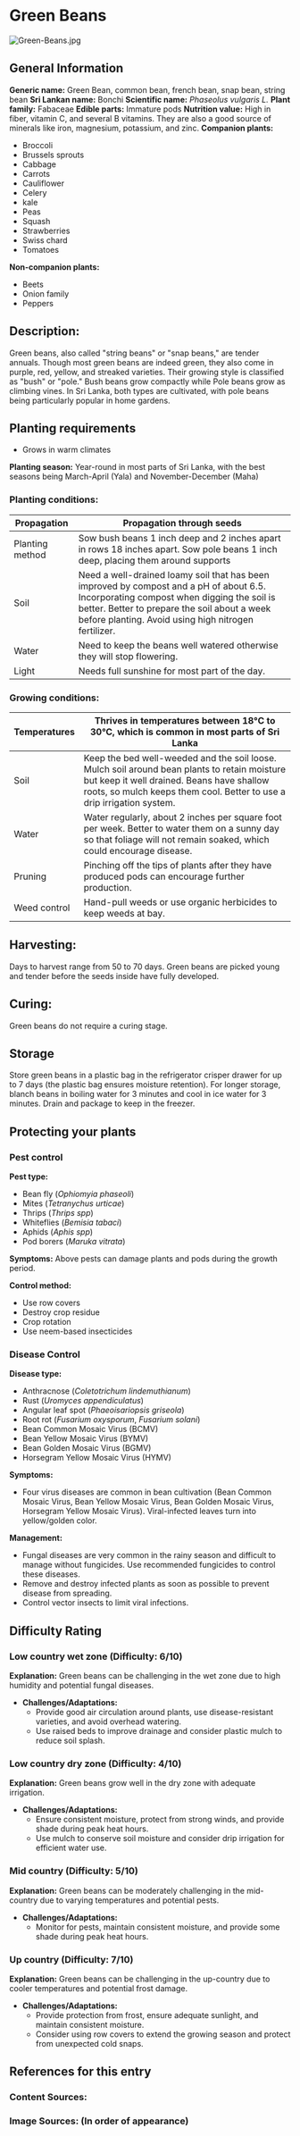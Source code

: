 # Green Beans
![Green-Beans.jpg](../../assets/images/Green-Beans.jpg "GFDL 1.2, https://commons.wikimedia.org/w/index.php?curid=495006")

## General Information
**Generic name:** Green Bean, common bean, french bean, snap bean, string bean
**Sri Lankan name:** Bonchi
**Scientific name:** _Phaseolus vulgaris L._
**Plant family:** Fabaceae
**Edible parts:** Immature pods
**Nutrition value:** High in fiber, vitamin C, and several B vitamins. They are also a good source of minerals like iron, magnesium, potassium, and zinc.
**Companion plants:**
- Broccoli
- Brussels sprouts
- Cabbage
- Carrots
- Cauliflower
- Celery
- kale
- Peas
- Squash
- Strawberries
- Swiss chard
- Tomatoes
  
**Non-companion plants:**
- Beets
- Onion family
- Peppers

## Description:
Green beans, also called "string beans" or "snap beans," are tender annuals. Though most green beans are indeed green, they also come in purple, red, yellow, and streaked varieties. Their growing style is classified as "bush" or "pole." Bush beans grow compactly while Pole beans grow as climbing vines. <update>In Sri Lanka, both types are cultivated, with pole beans being particularly popular in home gardens.</update>

## Planting requirements
- Grows in warm climates
  
**Planting season:** Year-round in most parts of Sri Lanka, with the best seasons being March-April (Yala) and November-December (Maha)

### Planting conditions:
| Propagation | Propagation through seeds|
|----|----|
| Planting method | Sow bush beans 1 inch deep and 2 inches apart in rows 18 inches apart. Sow pole beans 1 inch deep, placing them around supports |
| Soil | Need a well-drained loamy soil that has been improved by compost and a pH of about 6.5. Incorporating compost when digging the soil is better. Better to prepare the soil about a week before planting. Avoid using high nitrogen fertilizer. |
| Water | Need to keep the beans well watered otherwise they will stop flowering. |
| Light | Needs full sunshine for most part of the day. |

### Growing conditions:
| **Temperatures** | Thrives in temperatures between 18°C to 30°C, which is common in most parts of Sri Lanka |
|----|----|
| Soil | Keep the bed well-weeded and the soil loose. Mulch soil around bean plants to retain moisture but keep it well drained. Beans have shallow roots, so mulch keeps them cool. Better to use a drip irrigation system. |
| Water | Water regularly, about 2 inches per square foot per week. Better to water them on a sunny day so that foliage will not remain soaked, which could encourage disease. |
| Pruning | Pinching off the tips of plants after they have produced pods can encourage further production. |
| Weed control | Hand-pull weeds or use organic herbicides to keep weeds at bay. |

## Harvesting:
Days to harvest range from 50 to 70 days. Green beans are picked young and tender before the seeds inside have fully developed.

## Curing:
Green beans do not require a curing stage.

## Storage
Store green beans in a plastic bag in the refrigerator crisper drawer for up to 7 days (the plastic bag ensures moisture retention). For longer storage, blanch beans in boiling water for 3 minutes and cool in ice water for 3 minutes. Drain and package to keep in the freezer.

## Protecting your plants
### Pest control
**Pest type:** 
- Bean fly (_Ophiomyia phaseoli_)
- Mites (_Tetranychus urticae_)
- Thrips (_Thrips spp_)
- Whiteflies (_Bemisia tabaci_)
- Aphids (_Aphis spp_)
- Pod borers (_Maruka vitrata_)

**Symptoms:** Above pests can damage plants and pods during the growth period.

**Control method:** 
- Use row covers
- Destroy crop residue
- Crop rotation
- Use neem-based insecticides

### Disease Control
**Disease type:** 
- Anthracnose (_Coletotrichum lindemuthianum_)
- Rust (_Uromyces appendiculatus_)
- Angular leaf spot	(_Phaeoisariopsis griseola_)
- Root rot (_Fusarium oxysporum_, _Fusarium solani_)
- Bean Common Mosaic Virus (BCMV)
- Bean Yellow Mosaic Virus (BYMV)
- Bean Golden Mosaic Virus (BGMV)
- Horsegram Yellow Mosaic Virus (HYMV)

**Symptoms:** 
- Four virus diseases are common in bean cultivation (Bean Common Mosaic Virus, Bean Yellow Mosaic Virus, Bean Golden Mosaic Virus, Horsegram Yellow Mosaic Virus). Viral-infected leaves turn into yellow/golden color.

**Management:** 
- Fungal diseases are very common in the rainy season and difficult to manage without fungicides. Use recommended fungicides to control these diseases.
- Remove and destroy infected plants as soon as possible to prevent disease from spreading.
- Control vector insects to limit viral infections.

## Difficulty Rating
### Low country wet zone (Difficulty: 6/10)
**Explanation:** Green beans can be challenging in the wet zone due to high humidity and potential fungal diseases.
- **Challenges/Adaptations:**
  - Provide good air circulation around plants, use disease-resistant varieties, and avoid overhead watering.
  - Use raised beds to improve drainage and consider plastic mulch to reduce soil splash.
    
### Low country dry zone (Difficulty: 4/10)
**Explanation:** Green beans grow well in the dry zone with adequate irrigation.
- **Challenges/Adaptations:**
  - Ensure consistent moisture, protect from strong winds, and provide shade during peak heat hours.
  - Use mulch to conserve soil moisture and consider drip irrigation for efficient water use.

### Mid country (Difficulty: 5/10)
**Explanation:** Green beans can be moderately challenging in the mid-country due to varying temperatures and potential pests.
- **Challenges/Adaptations:**
  - Monitor for pests, maintain consistent moisture, and provide some shade during peak heat hours.

### Up country (Difficulty: 7/10)
**Explanation:** Green beans can be challenging in the up-country due to cooler temperatures and potential frost damage.
- **Challenges/Adaptations:**
  - Provide protection from frost, ensure adequate sunlight, and maintain consistent moisture.
  - Consider using row covers to extend the growing season and protect from unexpected cold snaps.

## References for this entry
### Content Sources:
### Image Sources: (In order of appearance)
